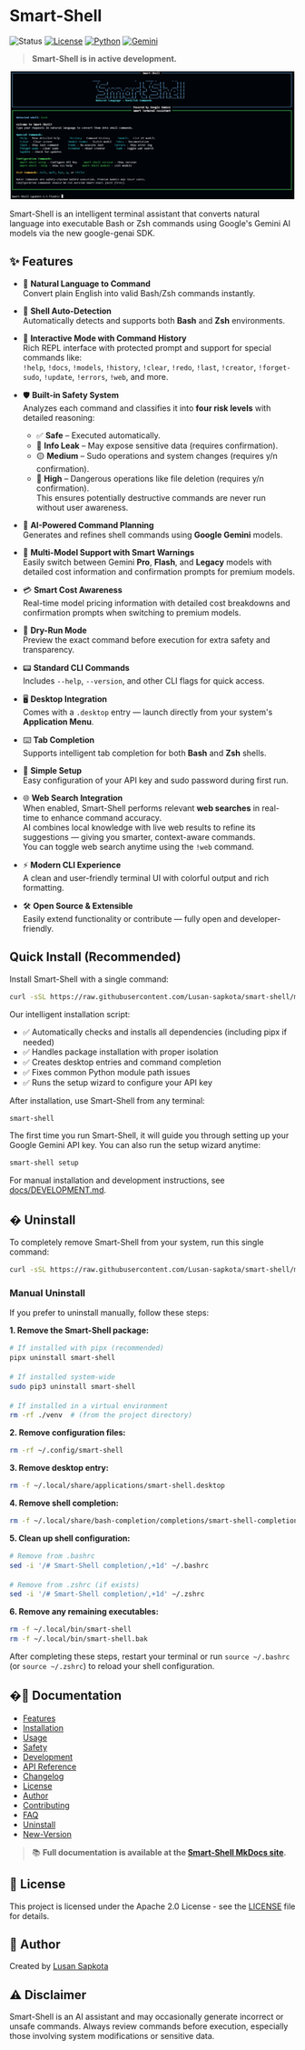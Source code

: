 # Smart-Shell

![Status](https://img.shields.io/badge/Status-Active%20Development-brightgreen)
[![License](https://img.shields.io/badge/license-Apache--2.0-blue.svg)](LICENSE)
[![Python](https://img.shields.io/badge/Python-3.8%2B-blue)](https://www.python.org/)
[![Gemini](https://img.shields.io/badge/AI-Google%20Gemini-orange)](https://ai.google.dev/)

> **Smart-Shell is in active development.**

<p align="center">
  <img src="docs/images/image.png" alt="Smart-Shell Demo" width="500"/>
</p>

Smart-Shell is an intelligent terminal assistant that converts natural language into executable Bash or Zsh commands using Google's Gemini AI models via the new google-genai SDK.

## ✨ Features

- 🧠 **Natural Language to Command**  
  Convert plain English into valid Bash/Zsh commands instantly.

- 🐚 **Shell Auto-Detection**  
  Automatically detects and supports both **Bash** and **Zsh** environments.

- 💬 **Interactive Mode with Command History**  
  Rich REPL interface with protected prompt and support for special commands like:  
  `!help`, `!docs`, `!models`, `!history`, `!clear`, `!redo`, `!last`, `!creator`, `!forget-sudo`, `!update`, `!errors`, `!web`, and more.

- 🛡️ **Built-in Safety System**  
  Analyzes each command and classifies it into **four risk levels** with detailed reasoning:
  - ✅ **Safe** – Executed automatically.
  - 🔵 **Info Leak** – May expose sensitive data (requires confirmation).
  - 🟡 **Medium** – Sudo operations and system changes (requires y/n confirmation).
  - 🔴 **High** – Dangerous operations like file deletion (requires y/n confirmation).  
  This ensures potentially destructive commands are never run without user awareness.

- 🤖 **AI-Powered Command Planning**  
  Generates and refines shell commands using **Google Gemini** models.

- 🔀 **Multi-Model Support with Smart Warnings**  
  Easily switch between Gemini **Pro**, **Flash**, and **Legacy** models with detailed cost information and confirmation prompts for premium models.

- 💳 **Smart Cost Awareness**  
  Real-time model pricing information with detailed cost breakdowns and confirmation prompts when switching to premium models.

- 🧪 **Dry-Run Mode**  
  Preview the exact command before execution for extra safety and transparency.

- 📟 **Standard CLI Commands**  
  Includes `--help`, `--version`, and other CLI flags for quick access.

- 🖥️ **Desktop Integration**  
  Comes with a `.desktop` entry — launch directly from your system's **Application Menu**.

- ⌨️ **Tab Completion**  
  Supports intelligent tab completion for both **Bash** and **Zsh** shells.

- 🔐 **Simple Setup**  
  Easy configuration of your API key and sudo password during first run.

- 🌐 **Web Search Integration**  
  When enabled, Smart-Shell performs relevant **web searches** in real-time to enhance command accuracy.  
  AI combines local knowledge with live web results to refine its suggestions — giving you smarter, context-aware commands.  
  You can toggle web search anytime using the `!web` command.

- ⚡ **Modern CLI Experience**  
  A clean and user-friendly terminal UI with colorful output and rich formatting.

- 🛠️ **Open Source & Extensible**  
  Easily extend functionality or contribute — fully open and developer-friendly.

## Quick Install (Recommended)

Install Smart-Shell with a single command:

```bash
curl -sSL https://raw.githubusercontent.com/Lusan-sapkota/smart-shell/main/install.sh | bash
```

Our intelligent installation script:
- ✅ Automatically checks and installs all dependencies (including pipx if needed)
- ✅ Handles package installation with proper isolation
- ✅ Creates desktop entries and command completion
- ✅ Fixes common Python module path issues
- ✅ Runs the setup wizard to configure your API key

After installation, use Smart-Shell from any terminal:

```bash
smart-shell
```

The first time you run Smart-Shell, it will guide you through setting up your Google Gemini API key. You can also run the setup wizard anytime:

```bash
smart-shell setup
```

For manual installation and development instructions, see [docs/DEVELOPMENT.md](docs/DEVELOPMENT.md).

## �️ Uninstall

To completely remove Smart-Shell from your system, run this single command:

```bash
curl -sSL https://raw.githubusercontent.com/Lusan-sapkota/smart-shell/main/install.sh | bash -s -- --uninstall
```

### Manual Uninstall

If you prefer to uninstall manually, follow these steps:

**1. Remove the Smart-Shell package:**

```bash
# If installed with pipx (recommended)
pipx uninstall smart-shell

# If installed system-wide
sudo pip3 uninstall smart-shell

# If installed in a virtual environment
rm -rf ./venv  # (from the project directory)
```

**2. Remove configuration files:**

```bash
rm -rf ~/.config/smart-shell
```

**3. Remove desktop entry:**

```bash
rm -f ~/.local/share/applications/smart-shell.desktop
```

**4. Remove shell completion:**

```bash
rm -f ~/.local/share/bash-completion/completions/smart-shell-completion.bash
```

**5. Clean up shell configuration:**

```bash
# Remove from .bashrc
sed -i '/# Smart-Shell completion/,+1d' ~/.bashrc

# Remove from .zshrc (if exists)
sed -i '/# Smart-Shell completion/,+1d' ~/.zshrc
```

**6. Remove any remaining executables:**

```bash
rm -f ~/.local/bin/smart-shell
rm -f ~/.local/bin/smart-shell.bak
```

After completing these steps, restart your terminal or run `source ~/.bashrc` (or `source ~/.zshrc`) to reload your shell configuration.

## �📖 Documentation

- [Features](docs/features.md)
- [Installation](docs/installation.md)
- [Usage](docs/usage.md)
- [Safety](docs/safety.md)
- [Development](docs/development.md)
- [API Reference](docs/api.md)
- [Changelog](CHANGELOG.md)
- [License](LICENSE)
- [Author](docs/author.md)
- [Contributing](docs/contributing.md)
- [FAQ](docs/faq.md)
- [Uninstall](docs/uninstall.md)
- [New-Version](docs/futurechanges.md)

> 📚 **Full documentation is available at the [Smart-Shell MkDocs site](https://lusan-sapkota.github.io/smart-shell/).**

## 📜 License

This project is licensed under the Apache 2.0 License - see the [LICENSE](LICENSE) file for details.

## 👤 Author

Created by [Lusan Sapkota](https://lusansapkota.com.np)

## ⚠️ Disclaimer

Smart-Shell is an AI assistant and may occasionally generate incorrect or unsafe commands. Always review commands before execution, especially those involving system modifications or sensitive data.
